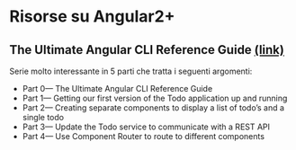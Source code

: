 # Risorse su Angular2+

## The Ultimate Angular CLI Reference Guide [(link)](https://www.sitepoint.com/ultimate-angular-cli-reference/)

Serie molto interessante in 5 parti che tratta i seguenti argomenti:

* Part 0— The Ultimate Angular CLI Reference Guide
* Part 1— Getting our first version of the Todo application up and running
* Part 2— Creating separate components to display a list of todo’s and a single todo
* Part 3— Update the Todo service to communicate with a REST API
* Part 4— Use Component Router to route to different components
